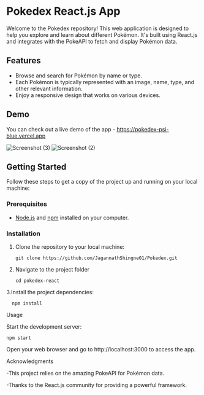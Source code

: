 # Pokedex React.js App
Welcome to the Pokedex repository! This web application is designed to help you explore and learn about different Pokémon. It's built using React.js and integrates with the PokeAPI to fetch and display Pokémon data.

## Features

- Browse and search for Pokémon by name or type.
- Each Pokémon is typically represented with an image, name, type, and other relevant information.
- Enjoy a responsive design that works on various devices.

## Demo
You can check out a live demo of the app - https://pokedex-psi-blue.vercel.app

![Screenshot (3)](https://github.com/JagannathShingne01/Pokedex/assets/133676629/1849360b-9f16-405b-b354-13469f8c1a0c)
![Screenshot (2)](https://github.com/JagannathShingne01/Pokedex/assets/133676629/e6bfaa30-46cc-48c4-99fd-585b0cfa705d)

## Getting Started

Follow these steps to get a copy of the project up and running on your local machine:

### Prerequisites

- [Node.js](https://nodejs.org/) and [npm](https://www.npmjs.com/) installed on your computer.

### Installation
1. Clone the repository to your local machine:

   ```shell
   git clone https://github.com/JagannathShingne01/Pokedex.git

2. Navigate to the project folder

       cd pokedex-react

3.Install the project dependencies:
      
      npm install

Usage

Start the development server:  
    
    npm start

Open your web browser and go to http://localhost:3000 to access the app.


Acknowledgments

 -This project relies on the amazing PokeAPI for Pokémon data.

 
 -Thanks to the React.js community for providing a powerful framework.
   
